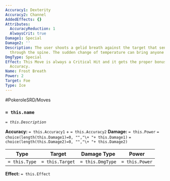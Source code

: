 ```yaml
---
Accuracy1: Dexterity
Accuracy2: Channel
AddedEffects: {}
Attributes:
  AccuracyReduction: 1
  AlwaysCrit: true
Damage1: Special
Damage2: ''
Description: The user shoots a gelid breath against the target that sends a chill
  through the spine. The sudden change of temperature can bring anyone to its knees.
DmgType: Special
Effect: This Move is always a Critical Hit and it gets the proper bonus for it. -1
  Accuracy.
Name: Frost Breath
Power: 2
Target: Foe
Type: Ice
---
```


#PokeroleSRD/Moves

### `= this.name` 
*`= this.Description`*

**Accuracy:** `= this.Accuracy1` + `= this.Accuracy2`
**Damage:** `= this.Power` `= choice(length(this.Damage1)=0, "","\+ "+ this.Damage1)` `= choice(length(this.Damage2)=0, "","\+ "+ this.Damage2)`

| Type          | Target          | Damage Type          | Power          |
| ------------- | --------------- | ---------------- | -------------- |
| `= this.Type` | `= this.Target` | `= this.DmgType` | `= this.Power` | 

**Effect:** `= this.Effect`